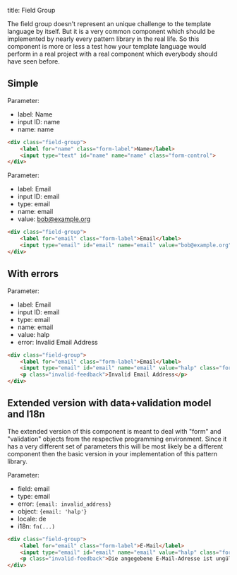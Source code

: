 title: Field Group

The field group doesn't represent an unique challenge to the template language by itself. 
But it is a very common component which should be implemented by nearly every pattern library
in the real life. So this component is more or less a test how your template language would
perform in a real project with a real component which everybody should have seen before.

## Simple 

Parameter:
* label: Name
* input ID: name
* name: name

```html
<div class="field-group">
    <label for="name" class="form-label">Name</label>
    <input type="text" id="name" name="name" class="form-control">
</div>
```

Parameter:
* label: Email
* input ID: email
* type: email
* name: email
* value: bob@example.org

```html
<div class="field-group">
    <label for="email" class="form-label">Email</label>
    <input type="email" id="email" name="email" value="bob@example.org" class="form-control">
</div>
```

## With errors

Parameter:
* label: Email
* input ID: email
* type: email
* name: email
* value: halp
* error: Invalid Email Address

```html
<div class="field-group">
    <label for="email" class="form-label">Email</label>
    <input type="email" id="email" name="email" value="halp" class="form-control is-invalid">
    <p class="invalid-feedback">Invalid Email Address</p>
</div>
```

## Extended version with data+validation model and I18n

The extended version of this component is meant to deal with "form" and "validation" objects from the respective programming environment. Since it has a very different set of parameters this will be most likely be a different component then the
basic version in your implementation of this pattern library.

Parameter:
* field: email
* type: email
* error: `{email: invalid_address}`
* object: `{email: 'halp'}`
* locale: de
* i18n: `fn(...)`

```html
<div class="field-group">
    <label for="email" class="form-label">E-Mail</label>
    <input type="email" id="email" name="email" value="halp" class="form-control is-invalid">
    <p class="invalid-feedback">Die angegebene E-Mail-Adresse ist ungültig</p>
</div>
```
